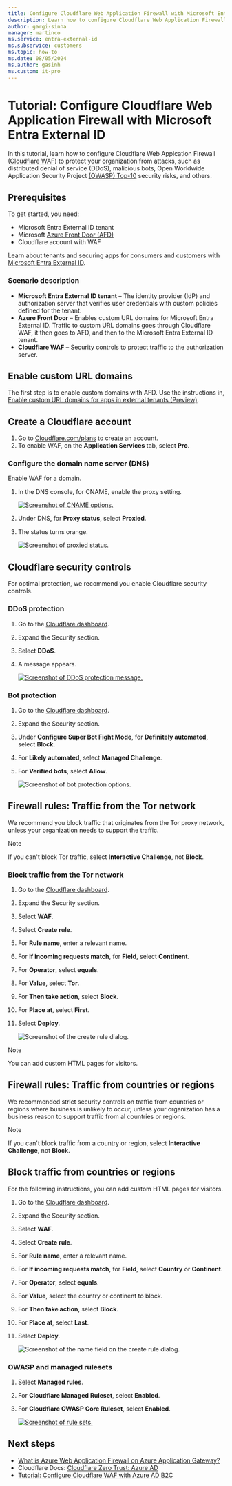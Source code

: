 ```yaml
---
title: Configure Cloudflare Web Application Firewall with Microsoft Entra External ID
description: Learn how to configure Cloudflare Web Application Firewall (WAF) to protect against attacks.
author: gargi-sinha
manager: martinco
ms.service: entra-external-id
ms.subservice: customers
ms.topic: how-to
ms.date: 08/05/2024
ms.author: gasinh
ms.custom: it-pro
---
```


# Tutorial: Configure Cloudflare Web Application Firewall with Microsoft Entra External ID

In this tutorial, learn how to configure Cloudflare Web Applcation Firewall ([Cloudflare WAF](https://www.cloudflare.com/application-services/products/waf/)) to protect your organization from attacks, such as distributed denial of service (DDoS), malicious bots, Open Worldwide Application Security Project [(OWASP) Top-10](https://owasp.org/www-project-top-ten/) security risks, and others. 

## Prerequisites

To get started, you need:

* Microsoft Entra External ID tenant
* Microsoft [Azure Front Door (AFD)](/azure/frontdoor/front-door-overview)
* Cloudflare account with WAF

Learn about tenants and securing apps for consumers and customers with [Microsoft Entra External ID](../external-identities-overview.md).

### Scenario description

* **Microsoft Entra External ID tenant** – The identity provider (IdP) and authorization server that verifies user credentials with custom policies defined for the tenant. 
* **Azure Front Door** – Enables custom URL domains for Microsoft Entra External ID. Traffic to custom URL domains goes through Cloudflare WAF, it then goes to AFD, and then to the Microsoft Entra External ID tenant. 
* **Cloudflare WAF** – Security controls to protect traffic to the authorization server. 

## Enable custom URL domains

The first step is to enable custom domains with AFD. Use the instructions in, [Enable custom URL domains for apps in external tenants (Preview)](../customers/how-to-custom-url-domain.md). 

## Create a Cloudflare account

1. Go to [Cloudflare.com/plans](https://www.cloudflare.com/plans/) to create an account. 
2. To enable WAF, on the **Application Services** tab, select **Pro**. 

### Configure the domain name server (DNS)

Enable WAF for a domain.

1. In the DNS console, for CNAME, enable the proxy setting.

   [ ![Screenshot of CNAME options.](media/tutorial-configure-cloudflare-integration/proxy-settings.png)](media/tutorial-configure-cloudflare-integration/proxy-settings-expanded.png#lightbox)

2. Under DNS, for **Proxy status**, select **Proxied**.
3. The status turns orange.

   [ ![Screenshot of proxied status.](media/tutorial-configure-cloudflare-integration/proxied-status.png)](media/tutorial-configure-cloudflare-integration/proxied-status-expanded.png#lightbox)

## Cloudflare security controls

For optimal protection, we recommend you enable Cloudflare security controls. 

### DDoS protection

1. Go to the [Cloudflare dashboard](https://developers.cloudflare.com/workers/get-started/dashboard/).
2. Expand the Security section.
3. Select **DDoS**.
4. A message appears. 

    [ ![Screenshot of DDoS protection message.](media/tutorial-configure-cloudflare-integration/ddos-message.png)](media/tutorial-configure-cloudflare-integration/ddos-message-expanded.png#lightbox)

### Bot protection

1. Go to the [Cloudflare dashboard](https://developers.cloudflare.com/workers/get-started/dashboard/).
2. Expand the Security section.
3. Under **Configure Super Bot Fight Mode**, for **Definitely automated**, select **Block**.
4. For **Likely automated**, select **Managed Challenge**.
5. For **Verified bots**, select **Allow**.

   ![Screenshot of bot protection options.](media/tutorial-configure-cloudflare-integration/bot-protection.png)

## Firewall rules: Traffic from the Tor network

We recommend you block traffic that originates from the Tor proxy network, unless your organization needs to support the traffic. 

   > [!NOTE]
   > If you can't block Tor traffic, select **Interactive Challenge**, not **Block**.

### Block traffic from the Tor network

1. Go to the [Cloudflare dashboard](https://developers.cloudflare.com/workers/get-started/dashboard/). 
2. Expand the Security section.
3. Select **WAF**.
4. Select **Create rule**.
5. For **Rule name**, enter a relevant name.
6. For **If incoming requests match**, for **Field**, select **Continent**.
7. For **Operator**, select **equals**.
8. For **Value**, select **Tor**.
9. For **Then take action**, select **Block**.
10. For **Place at**, select **First**.
11. Select **Deploy**.

    ![Screenshot of the create rule dialog.](media/tutorial-configure-cloudflare-integration/create-rule.png)

   > [!NOTE]
   > You can add custom HTML pages for visitors.

## Firewall rules: Traffic from countries or regions

We recommended strict security controls on traffic from countries or regions where business is unlikely to occur, unless your organization has a business reason to support traffic from al countries or regions.  

   > [!NOTE]
   > If you can't block traffic from a country or region, select **Interactive Challenge**, not **Block**.

## Block traffic from countries or regions

For the following instructions, you can add custom HTML pages for visitors. 

1. Go to the [Cloudflare dashboard](https://developers.cloudflare.com/workers/get-started/dashboard/). 
1. Expand the Security section.
1. Select **WAF**.
1. Select **Create rule**.
1. For **Rule name**, enter a relevant name.
1. For **If incoming requests match**, for **Field**, select **Country** or **Continent**.
1. For **Operator**, select **equals**.
1. For **Value**, select the country or continent to block.
1. For **Then take action**, select **Block**.
1. For **Place at**, select **Last**.
1. Select **Deploy**.

   ![Screenshot of the name field on the create rule dialog.](media/tutorial-configure-cloudflare-integration/create-rule-name.png)

### OWASP and managed rulesets

1. Select **Managed rules**.
2. For **Cloudflare Managed Ruleset**, select **Enabled**.
3. For **Cloudflare OWASP Core Ruleset**, select **Enabled**.

   [ ![Screenshot of rule sets.](media/tutorial-configure-cloudflare-integration/rulesets.png)](media/tutorial-configure-cloudflare-integration/ruleset-expanded.png#lightbox)

## Next steps

* [What is Azure Web Application Firewall on Azure Application Gateway?](/azure/web-application-firewall/ag/ag-overview)
* Cloudflare Docs: [Cloudflare Zero Trust: Azure AD](https://developers.cloudflare.com/cloudflare-one/identity/idp-integration/azuread/)
* [Tutorial: Configure Cloudflare WAF with Azure AD B2C](/azure/active-directory-b2c/partner-cloudflare)
   



   
